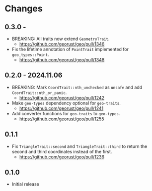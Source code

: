 # Changes

## 0.3.0 - <ADD DATE>

- BREAKING: All traits now extend `GeometryTrait`.
  - <https://github.com/georust/geo/pull/1346>
- Fix the lifetime annotation of `PointTrait` implemented for `geo_types::Point`.
  - <https://github.com/georust/geo/pull/1348>

## 0.2.0 - 2024.11.06

- BREAKING: Mark `CoordTrait::nth_unchecked` as `unsafe` and add `CoordTrait::nth_or_panic`.
  - <https://github.com/georust/geo/pull/1242>
- Make `geo-types` dependency optional for `geo-traits`.
  - <https://github.com/georust/geo/pull/1241>
- Add converter functions for `geo-traits` to `geo-types`.
  - <https://github.com/georust/geo/pull/1255>

## 0.1.1

- Fix `TriangleTrait::second` and `TriangleTrait::third` to return the second and third coordinates instead of the first.
  - <https://github.com/georust/geo/pull/1236>

## 0.1.0

- Initial release
